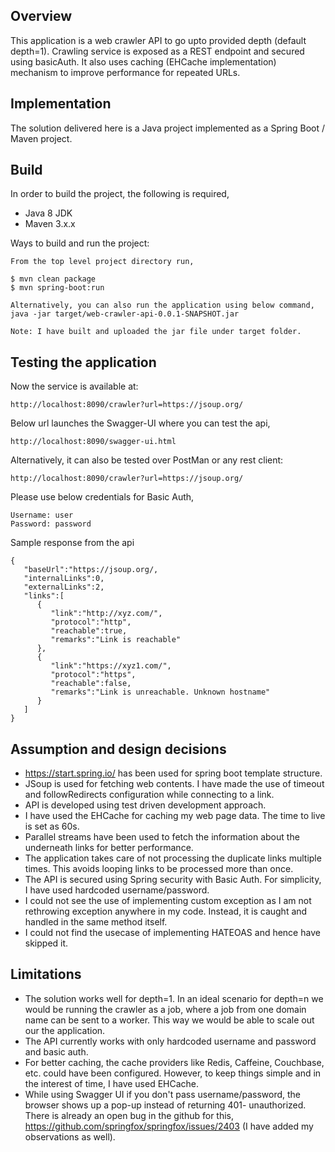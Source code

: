 ## Overview
This application is a web crawler API to go upto provided depth (default depth=1). Crawling service is exposed as a REST endpoint and secured using basicAuth. It also uses caching (EHCache implementation) mechanism to improve performance for repeated URLs.

## Implementation
The solution delivered here is a Java project implemented as a Spring Boot / Maven project.

## Build
In order to build the project, the following is required,

- Java 8 JDK
- Maven 3.x.x

Ways to build and run the project:
```
From the top level project directory run,

$ mvn clean package
$ mvn spring-boot:run

Alternatively, you can also run the application using below command,
java -jar target/web-crawler-api-0.0.1-SNAPSHOT.jar

Note: I have built and uploaded the jar file under target folder.
```

## Testing the application
Now the service is available at:
```
http://localhost:8090/crawler?url=https://jsoup.org/
```

Below url launches the Swagger-UI where you can test the api,
```
http://localhost:8090/swagger-ui.html
```

Alternatively, it can also be tested over PostMan or any rest client:
```
http://localhost:8090/crawler?url=https://jsoup.org/
```

Please use below credentials for Basic Auth,
```
Username: user
Password: password
```

Sample response from the api
```
{
   "baseUrl":"https://jsoup.org/,
   "internalLinks":0,
   "externalLinks":2,
   "links":[
      {
         "link":"http://xyz.com/",
         "protocol":"http",
         "reachable":true,
         "remarks":"Link is reachable"
      },
      {
         "link":"https://xyz1.com/",
         "protocol":"https",
         "reachable":false,
         "remarks":"Link is unreachable. Unknown hostname"
      }
   ]
}
```

## Assumption and design decisions
- https://start.spring.io/ has been used for spring boot template structure.
- JSoup is used for fetching web contents. I have made the use of timeout and followRedirects configuration while connecting to a link.
- API is developed using test driven development approach.
- I have used the EHCache for caching my web page data. The time to live is set as 60s.
- Parallel streams have been used to fetch the information about the underneath links for better performance.
- The application takes care of not processing the duplicate links multiple times. This avoids looping links to be processed more than once.
- The API is secured using Spring security with Basic Auth. For simplicity, I have used hardcoded username/password.
- I could not see the use of implementing custom exception as I am not rethrowing exception anywhere in my code. Instead, it is caught and handled in the same method itself.
- I could not find the usecase of implementing HATEOAS and hence have skipped it.

## Limitations
- The solution works well for depth=1. In an ideal scenario for depth=n we would be running the crawler as a job, where a job from one domain name can be sent to a worker. This way we would be able to scale out our the application.
- The API currently works with only hardcoded username and password and basic auth.
- For better caching, the cache providers like Redis, Caffeine, Couchbase, etc. could have been configured. However, to keep things simple and in the interest of time, I have used EHCache.
- While using Swagger UI if you don't pass username/password, the browser shows up a pop-up instead of returning 401- unauthorized. There is already an open bug in the github for this,
  https://github.com/springfox/springfox/issues/2403 (I have added my observations as well).